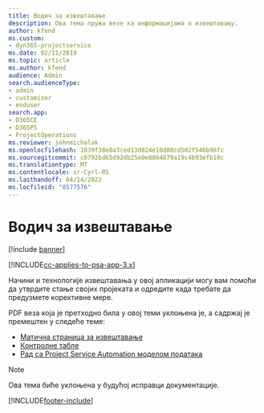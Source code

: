 ```yaml
---
title: Водич за извештавање
description: Ова тема пружа везе ка информацијама о извештавању.
author: kfend
ms.custom:
- dyn365-projectservice
ms.date: 02/11/2019
ms.topic: article
ms.author: kfend
audience: Admin
search.audienceType:
- admin
- customizer
- enduser
search.app:
- D365CE
- D365PS
- ProjectOperations
ms.reviewer: johnmichalak
ms.openlocfilehash: 1039f38e0a3ced13d824e10d88cd502f546b96fc
ms.sourcegitcommit: c0792bd65d92db25e0e8864879a19c4b93efb10c
ms.translationtype: MT
ms.contentlocale: sr-Cyrl-RS
ms.lasthandoff: 04/14/2022
ms.locfileid: "8577576"
---
```

# <a name="reporting-guide"></a>Водич за извештавање

[!include [banner](../../includes/psa-now-project-operations.md)]

[!INCLUDE[cc-applies-to-psa-app-3.x](../../includes/cc-applies-to-psa-app-3x.md)]

Начини и технологије извештавања у овој апликацији могу вам помоћи да утврдите стање својих пројеката и одредите када требате да предузмете корективне мере. 

PDF веза која је претходно била у овој теми уклоњена је, а садржај је премештен у следеће теме:

- [Матична страница за извештавање](../reports-reporting-dynamics-365-project-service.md)
- [Контролне табле](../reports-dashboards.md)
- [Рад са Project Service Automation моделом података](../reports-working-project-service-data-model.md)

> [!NOTE]
> Ова тема биће уклоњена у будућој исправци документације. 


[!INCLUDE[footer-include](../../includes/footer-banner.md)]
